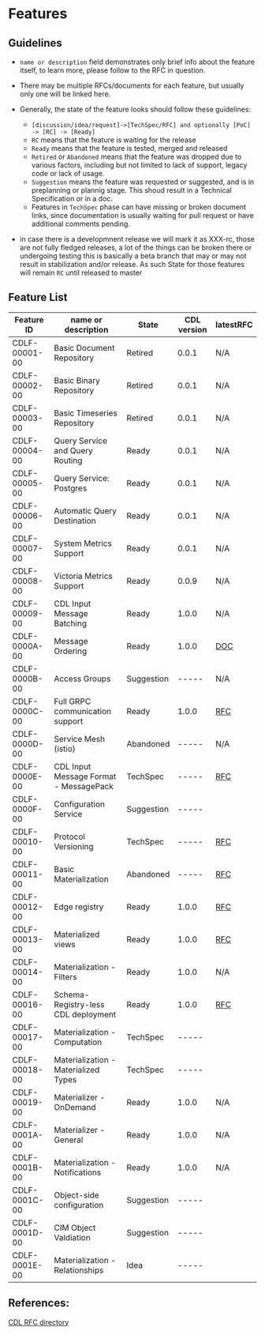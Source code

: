 # Features

## Guidelines
* `name or description` field demonstrates only brief info about the feature itself, to learn more, please follow to the RFC in question.
* There may be multiple RFCs/documents for each feature, but usually only one will be linked here.
* Generally, the state of the feature looks should follow these guidelines:
  - `[discussion/idea/request]->[TechSpec/RFC] and optionally [PoC] -> [RC] -> [Ready]`
  - `RC` means that the feature is waiting for the release
  - `Ready` means that the feature is tested, merged and released
  - `Retired` or `Abandoned` means that the feature was dropped due to various factors, including but not limited to lack of support, legacy code or lack of usage.
  - `Suggestion` means the feature was requested or suggested, and is in preplanning or plannig stage. This shoud result in a Technical Specification or in a doc.
  - Features in `TechSpec` phase can have missing or broken document links, since documentation is usually waiting for pull request or have additional comments pending.

* in case there is a developmnent release we will mark it as XXX-rc, those are not fully fledged releases, a lot of the things can be broken there or undergoing testing
  this is basically a beta branch that may or may not result in stabilization and/or release. As such State for those features will remain `RC` until released to master

## Feature List
| Feature ID    | name or description                      | State      | CDL version | latestRFC                             |
|---------------|------------------------------------------|------------|-------------|---------------------------------------|
| CDLF-00001-00 | Basic Document Repository                | Retired    | 0.0.1       | N/A                                   |
| CDLF-00002-00 | Basic Binary Repository                  | Retired    | 0.0.1       | N/A                                   |
| CDLF-00003-00 | Basic Timeseries Repository              | Retired    | 0.0.1       | N/A                                   |
| CDLF-00004-00 | Query Service and Query Routing          | Ready      | 0.0.1       | N/A                                   |
| CDLF-00005-00 | Query Service: Postgres                  | Ready      | 0.0.1       | N/A                                   |
| CDLF-00006-00 | Automatic Query Destination              | Ready      | 0.0.1       | N/A                                   |
| CDLF-00007-00 | System Metrics Support                   | Ready      | 0.0.1       | N/A                                   |
| CDLF-00008-00 | Victoria Metrics Support                 | Ready      | 0.0.9       | N/A                                   |
| CDLF-00009-00 | CDL Input Message Batching               | Ready      | 1.0.0       | N/A                                   |
| CDLF-0000A-00 | Message Ordering                         | Ready      | 1.0.0       | [DOC](./ordering.md)                  |
| CDLF-0000B-00 | Access Groups                            | Suggestion | -----       | N/A                                   |
| CDLF-0000C-00 | Full GRPC communication support          | Ready      | 1.0.0       | [RFC](../rfc/CDLF-0000C-00-rfc-01.md) |
| CDLF-0000D-00 | Service Mesh (istio)                     | Abandoned  | -----       | N/A                                   |
| CDLF-0000E-00 | CDL Input Message Format - MessagePack   | TechSpec   | -----       | [RFC](../rfc/CDLF-0000E-00-rfc-01.md) |
| CDLF-0000F-00 | Configuration Service                    | Suggestion | -----       |                                       |
| CDLF-00010-00 | Protocol Versioning                      | TechSpec   | -----       | [RFC](../rfc/CDLF-00010-00-rfc-01.md) |
| CDLF-00011-00 | Basic Materialization                    | Abandoned  | -----       | [RFC](../rfc/CDLF-00011-00-rfc-01.md) |
| CDLF-00012-00 | Edge registry                            | Ready      | 1.0.0       | [RFC](../rfc/CDLF-00012-00-rfc-01.md) |
| CDLF-00013-00 | Materialized views                       | Ready      | 1.0.0       | [RFC](../rfc/CDLF-00013-00-rfc-01.md) |
| CDLF-00014-00 | Materialization - Filters                | Ready      | 1.0.0       | N/A                                   |
| CDLF-00016-00 | Schema-Registry-less CDL deployment      | Ready      | 1.0.0       | [RFC](../rfc/CDLF-00016-00-rfc-01.md) |
| CDLF-00017-00 | Materialization - Computation            | TechSpec   | -----       |                                       |
| CDLF-00018-00 | Materialization - Materialized Types     | TechSpec   | -----       |                                       |
| CDLF-00019-00 | Materializer - OnDemand                  | Ready      | 1.0.0       | N/A                                   |
| CDLF-0001A-00 | Materializer - General                   | Ready      | 1.0.0       | N/A                                   |
| CDLF-0001B-00 | Materialization - Notifications          | Ready      | 1.0.0       | N/A                                   |
| CDLF-0001C-00 | Object-side configuration                | Suggestion | -----       |                                       |
| CDLF-0001D-00 | CIM Object Valdiation                    | Suggestion | -----       |                                       |
| CDLF-0001E-00 | Materialization - Relationships          | Idea       | -----       |                                       |

## References:
[CDL RFC directory](https://github.com/epiphany-platform/CommonDataLayer/tree/develop/docs/rfc)

